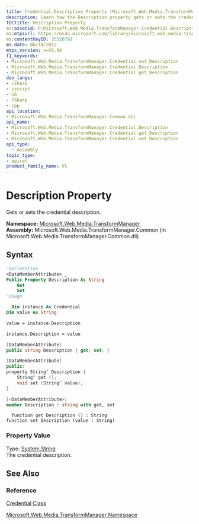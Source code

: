 ```yaml
---
title: Credential.Description Property (Microsoft.Web.Media.TransformManager)
description: Learn how the Description property gets or sets the credential description.
TOCTitle: Description Property
ms:assetid: P:Microsoft.Web.Media.TransformManager.Credential.Description
ms:mtpsurl: https://msdn.microsoft.com/library/microsoft.web.media.transformmanager.credential.description(v=VS.90)
ms:contentKeyID: 35520791
ms.date: 06/14/2012
mtps_version: v=VS.90
f1_keywords:
- Microsoft.Web.Media.TransformManager.Credential.set_Description
- Microsoft.Web.Media.TransformManager.Credential.Description
- Microsoft.Web.Media.TransformManager.Credential.get_Description
dev_langs:
- csharp
- jscript
- vb
- FSharp
- cpp
api_location:
- Microsoft.Web.Media.TransformManager.Common.dll
api_name:
- Microsoft.Web.Media.TransformManager.Credential.Description
- Microsoft.Web.Media.TransformManager.Credential.get_Description
- Microsoft.Web.Media.TransformManager.Credential.set_Description
api_type:
  - Assembly
topic_type:
- apiref
product_family_name: VS
---
```


# Description Property

Gets or sets the credential description.

**Namespace:**  [Microsoft.Web.Media.TransformManager](microsoft-web-media-transformmanager-namespace.md)  
**Assembly:**  Microsoft.Web.Media.TransformManager.Common (in Microsoft.Web.Media.TransformManager.Common.dll)

## Syntax

```vb
'Declaration
<DataMemberAttribute> _
Public Property Description As String
    Get
    Set
'Usage

  Dim instance As Credential
Dim value As String

value = instance.Description

instance.Description = value
```

```csharp
[DataMemberAttribute]
public string Description { get; set; }
```

```cpp
[DataMemberAttribute]
public:
property String^ Description {
    String^ get ();
    void set (String^ value);
}
```

``` fsharp
[<DataMemberAttribute>]
member Description : string with get, set
```

```jscript
  function get Description () : String
function set Description (value : String)
```

### Property Value

Type: [System.String](https://msdn.microsoft.com/library/s1wwdcbf)  
The credential description.  

## See Also

### Reference

[Credential Class](credential-class-microsoft-web-media-transformmanager.md)

[Microsoft.Web.Media.TransformManager Namespace](microsoft-web-media-transformmanager-namespace.md)
